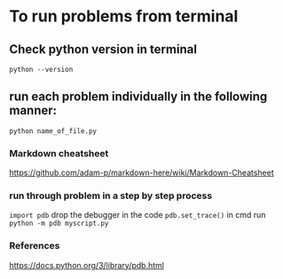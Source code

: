 # To run problems from terminal
## Check python version in terminal
`python --version`
## run each problem individually in the following manner:
`python name_of_file.py`

### Markdown cheatsheet
https://github.com/adam-p/markdown-here/wiki/Markdown-Cheatsheet

### run through problem in a step by step process
`import pdb`
drop the debugger in the code `pdb.set_trace()`
in cmd run `python -m pdb myscript.py`

### References
https://docs.python.org/3/library/pdb.html
